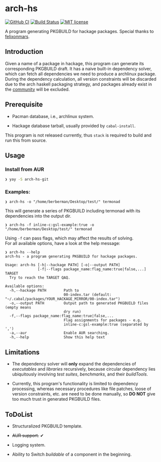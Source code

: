 # arch-hs

[![GitHub CI](https://github.com/berberman/arch-hs/workflows/CI/badge.svg)](https://github.com/berberman/arch-hs/actions)
[![Build Status](https://travis-ci.com/berberman/arch-hs.svg?branch=master)](https://travis-ci.com/berberman/arch-hs)
[![MIT license](https://img.shields.io/badge/license-MIT-blue.svg)](LICENSE)

A program generating PKGBUILD for hackage packages. Special thanks to [felixonmars](https://github.com/felixonmars/felixonmars).


## Introduction

Given a name of a package in hackage, this program can generate its corresponding PKGBUILD draft.
It has a naive built-in dependency solver, which can fetch all dependencies we need to produce a archlinux package. 
During the dependency calculation, all version constraints will be discarded due to the arch haskell packaging strategy,
and packages already exist in the [community](https://www.archlinux.org/packages/) will be excluded.

## Prerequisite

* Pacman database, i.e., archlinux system.

* Hackage database tarball, usually provided by `cabal-install`.

This program is not released currently, thus `stack` is required to build and run this from source.

## Usage

### Install from AUR

```bash
❯ yay -S arch-hs-git
```

### Examples:

```
❯ arch-hs -o "/home/berberman/Desktop/test/" termonad
```

This will generate a series of PKGBUILD including termonad with its dependencies into the output dir.

```
❯ arch-hs -f inline-c:gsl-example:true -o "/home/berberman/Desktop/test/" termonad
```

Using `-f` can pass flags, which may affect the results of solving.  
For all available options, have a look at the help message:

```
❯ arch-hs --help
arch-hs - a program generating PKGBUILD for hackage packages.

Usage: arch-hs [-h|--hackage PATH] [-o|--output PATH] 
               [-f|--flags package_name:flag_name:true|false,...] TARGET
  Try to reach the TARGET QAQ.

Available options:
  -h,--hackage PATH        Path to
                           00-index.tar (default: "~/.cabal/packages/YOUR_HACKAGE_MIRROR/00-index.tar")
  -o,--output PATH         Output path to generated PKGBUILD files (empty means
                           dry run)
  -f,--flags package_name:flag_name:true|false,...
                           Flag assignments for packages - e.g.
                           inline-c:gsl-example:true (separated by ',')
  -a,--aur                 Enable AUR searching.
  -h,--help                Show this help text

```

## Limitations

* The dependency solver will **only** expand the dependencies of *executables* and *libraries* recursively, because
circular dependency lies ubiquitously involving *test suites*, *benchmarks*, and their *buildTools*.

* Currently, this program's functionality is limited to dependency processing, whereas necessary procedures like
file patches, loose of version constraints, etc. are need to be done manually, so **DO NOT** give too much trust in generated PKGBUILD files.

## ToDoList

* Structuralized PKGBUILD template.

* ~~AUR support.~~ ✔

* Logging system.

* Ability to Switch *buildable* of a component in the beginning.